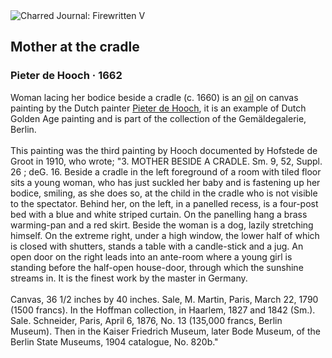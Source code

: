 <div class="artwork-of-the-day">
  <div class="container">
    <div class="img-wrapper">
      <img
        src="https://uploads7.wikiart.org/images/pieter-de-hooch/mother-at-the-cradle.jpg!Large.jpg"
        alt="Charred Journal: Firewritten V" />
    </div>
    <div class="artwork-detail">
      <div class="artwork-origin"> 
        <h2 class="artwork-name">Mother at the cradle</h2>
        <h3 class="artist">
          Pieter de Hooch
                    ·  1662
        </h3>
      </div>
      <p class="description">
        <span class="artwork-description-text ng-binding" ng-bind-html="viewModel.ArtworkOfTheDay.Description | unsafe">Woman lacing her bodice beside a cradle (c. 1660) is an <a target="_blank" href="/en/paintings-by-media/oil-on-sacking">oil</a> on canvas painting by the Dutch painter <a target="_blank" href="/en/pieter-de-hooch">Pieter de Hooch</a>, it is an example of Dutch Golden Age painting and is part of the collection of the Gemäldegalerie, Berlin.
<br>
<br>This painting was the third painting by Hooch documented by Hofstede de Groot in 1910, who wrote; "3. MOTHER BESIDE A CRADLE. Sm. 9, 52, Suppl. 26&nbsp;; deG. 16. Beside a cradle in the left foreground of a room with tiled floor sits a young woman, who has just suckled her baby and is fastening up her bodice, smiling, as she does so, at the child in the cradle who is not visible to the spectator. Behind her, on the left, in a panelled recess, is a four-post bed with a blue and white striped curtain. On the panelling hang a brass warming-pan and a red skirt. Beside the woman is a dog, lazily stretching himself. On the extreme right, under a high window, the lower half of which is closed with shutters, stands a table with a candle-stick and a jug. An open door on the right leads into an ante-room where a young girl is standing before the half-open house-door, through which the sunshine streams in. It is the finest work by the master in Germany.
<br>
<br>Canvas, 36 1/2 inches by 40 inches. Sale, M. Martin, Paris, March 22, 1790 (1500 francs). In the Hoffman collection, in Haarlem, 1827 and 1842 (Sm.). Sale. Schneider, Paris, April 6, 1876, No. 13 (135,000 francs, Berlin Museum). Then in the Kaiser Friedrich Museum, later Bode Museum, of the Berlin State Museums, 1904 catalogue, No. 820b."</span>
                        <div class="text-shadow-container" ng-show="showShadow" style=""></div>
      </p>
    </div>
  </div>

</div>
